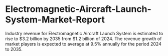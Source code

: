 # Electromagnetic-Aircraft-Launch-System-Market-Report
Industry revenue for Electromagnetic Aircraft Launch System is estimated to rise to $3.2 billion by 2035 from $1.2 billion of 2024. The revenue growth of market players is expected to average at 9.5% annually for the period 2024 to 2035.
